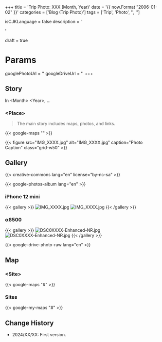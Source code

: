+++
title = 'Trip Photo: XXX (Month, Year)'
date = '{{ now.Format "2006-01-02" }}'
categories = ['Blog (Trip Photo)']
tags = ['Trip', 'Photo', '<Prefecture>', '<Place>']

isCJKLanguage = false
description = '<Summary by ChatGPT>'

draft = true

# Params
googlePhotoUrl = ''
googleDriveUrl = ''
+++


## Story

In \<Month\> \<Year\>, ...


### \<Place\>

> The main story includes maps, photos, and links.

{{< google-maps "" >}}

{{< figure
    src="IMG_XXXX.jpg"
    alt="IMG_XXXX.jpg"
    caption="Photo Caption"
    class="grid-w50"
    >}}


## Gallery

{{< creative-commons lang="en" license="by-nc-sa" >}}

{{< google-photos-album lang="en" >}}


### iPhone 12 mini

{{< gallery >}}
  <img src="IMG_XXXX.jpg" alt="IMG_XXXX.jpg" class="grid-w50" />
  <img src="IMG_XXXX.jpg" alt="IMG_XXXX.jpg" class="grid-w50" />
{{< /gallery >}}


### α6500

{{< gallery >}}
  <img src="DSC0XXXX-Enhanced-NR.jpg" alt="DSC0XXXX-Enhanced-NR.jpg" class="grid-w60" />
  <img src="DSC0XXXX-Enhanced-NR.jpg" alt="DSC0XXXX-Enhanced-NR.jpg" class="grid-w40" />
{{< /gallery >}}

{{< google-drive-photo-raw lang="en" >}}


## Map

### \<Site\>

{{< google-maps "#" >}}


### Sites

{{< google-my-maps "#" >}}


## Change History

- 2024/XX/XX: First version.



